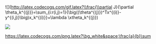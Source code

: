 ![](http://latex.codecogs.com/gif.latex?\\frac{\\partial J}{\\partial \\theta_k^{(j)}}=\\sum_{i:r(i,j)=1}{\\big((\\theta^{(j)})^Tx^{(i)}-y^{(i,j)}\\big)x_k^{(i)}}+\\lambda \\xtheta_k^{(j)})

<img src="https://latex.codecogs.com/png.latex?%5Cbg_white%20%5Cfrac%7Ba%7D%7Bb%7D%5Csum" />

https://latex.codecogs.com/png.latex?\bg_white&space;\frac{a}{b}\sum